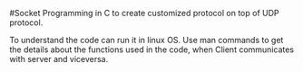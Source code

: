 #Socket Programming in C to create customized protocol on top of UDP protocol.

To understand the code can run it in linux OS.
Use man commands to get the details about the functions used in the code, when Client communicates with server and viceversa.

